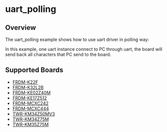 # uart_polling

## Overview
The uart_polling example shows how to use uart driver in polling way:

In this example, one uart instance connect to PC through uart, the board will send back all characters that PC
send to the board.

## Supported Boards
- [FRDM-K22F](../../../_boards/frdmk22f/driver_examples/uart/polling/example_board_readme.md)
- [FRDM-K32L2B](../../../_boards/frdmk32l2b/driver_examples/uart/polling/example_board_readme.md)
- [FRDM-KE02Z40M](../../../_boards/frdmke02z40m/driver_examples/uart/polling/example_board_readme.md)
- [FRDM-KE17Z512](../../../_boards/frdmke17z512/driver_examples/uart/polling/example_board_readme.md)
- [FRDM-MCXC242](../../../_boards/frdmmcxc242/driver_examples/uart/polling/example_board_readme.md)
- [FRDM-MCXC444](../../../_boards/frdmmcxc444/driver_examples/uart/polling/example_board_readme.md)
- [TWR-KM34Z50MV3](../../../_boards/twrkm34z50mv3/driver_examples/uart/polling/example_board_readme.md)
- [TWR-KM34Z75M](../../../_boards/twrkm34z75m/driver_examples/uart/polling/example_board_readme.md)
- [TWR-KM35Z75M](../../../_boards/twrkm35z75m/driver_examples/uart/polling/example_board_readme.md)
